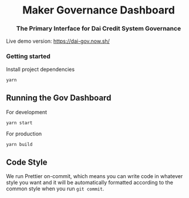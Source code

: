 <h1 align="center">
Maker Governance Dashboard
</h1>

<h3 align="center">
The Primary Interface for Dai Credit System Governance
</h3>

Live demo version: https://dai-gov.now.sh/

### Getting started

Install project dependencies

```
yarn
```

## Running the Gov Dashboard

For development

```
yarn start
```

For production

```
yarn build
```

## Code Style

We run Prettier on-commit, which means you can write code in whatever style you want and it will be automatically formatted according to the common style when you run `git commit`.
